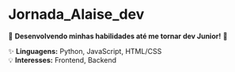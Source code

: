 # Jornada_Alaise_dev
🚀 **Desenvolvendo minhas habilidades até me tornar dev Junior!** 🚀

✨ **Linguagens:** Python, JavaScript, HTML/CSS  
💡 **Interesses:**  Frontend, Backend  

